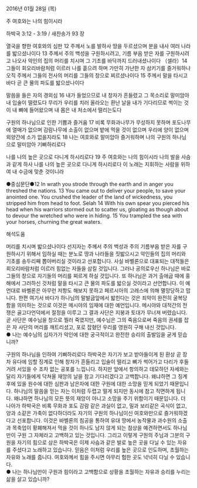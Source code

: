 2016년 01월 28일 (목)

주 여호와는 나의 힘이시라



하박국 3:12 - 3:19 / 새찬송가 93 장


열국을 향한 여호와의 심판
12 주께서 노를 발하사 땅을 두르셨으며 분을 내사 여러 나라를 밟으셨나이다 13 주께서 주의 백성을 구원하시려고, 기름 부음 받은 자를 구원하시려고 나오사 악인의 집의 머리를 치시며 그 기초를 바닥까지 드러내셨나이다 （셀라）14 그들이 회오리바람처럼 이르러 나를 흩으려 하며 가만히 가난한 자 삼키기를 즐거워하나 오직 주께서 그들의 전사의 머리를 그들의 창으로 찌르셨나이다 15 주께서 말을 타시고 바다 곧 큰 물의 파도를 밟으셨나이다 

말씀을 들은 자의 경외심
16 내가 들었으므로 내 창자가 흔들렸고 그 목소리로 말미암아 내 입술이 떨렸도다 무리가 우리를 치러 올라오는 환난 날을 내가 기다리므로 썩이는 것이 내 뼈에 들어왔으며 내 몸은 내 처소에서 떨리는도다 

구원의 하나님으로 인한 기쁨과 즐거움
17 비록 무화과나무가 무성하지 못하며 포도나무에 열매가 없으며 감람나무에 소출이 없으며 밭에 먹을 것이 없으며 우리에 양이 없으며 외양간에 소가 없을지라도 18 나는 여호와로 말미암아 즐거워하며 나의 구원의 하나님으로 말미암아 기뻐하리로다 

나를 나의 높은 곳으로 다니게 하시리로다
19 주 여호와는 나의 힘이시라 나의 발을 사슴과 같게 하사 나를 나의 높은 곳으로 다니게 하시리로다 이 노래는 지휘하는 사람을 위하여 내 수금에 맞춘 것이니라 

●중심문단●12 In wrath you strode through the earth and in anger you threshed the nations. 13 You came out to deliver your people, to save your anointed one. You crushed the leader of the land of wickedness, you stripped him from head to foot. Selah 14 With his own spear you pierced his head when his warriors stormed out to scatter us, gloating as though about to devour the wretched who were in hiding. 15 You trampled the sea with your horses, churning the great waters.

해석도움





머리를 치시며 밟으셨나이다
선지자는 주께서 주의 백성과 주의 기름부음 받은 자를 구원하시기 위해서 임하실 때는  분노로 땅과 나라들을 짓밟으시고 악인들의 집의 머리와 기초를 송두리째 뽑아버리실 것이라고 선포합니다. 사실 바벨론으로 대표되는 대적들은 회오리바람처럼 이르러 힘없는 자들을 삼킬 것입니다. 그러나 공의로우신 하나님은 바로 그들의 창으로 자기들의 머리를 찌르게 하실 것입니다. 또 하나님은 과거 출애굽 때에 홍해에서 그러하신 것처럼 말을 타시고 큰 물의 파도를 밟으실 것이라고 선언합니다. 이 예언대로 바벨론은 아무런 저항도 해보지 못하고 페르시아의 고레스에 의해 멸망당하고 맙니다. 한편 여기서 바다가 하나님의 말발굽앞에서 밟힌다는 것은 죄악이 완전히 굴복당함을 의미하는 것으로 이것은 메시야의 임재에 대한 예언입니다. 메시야와 대적간의 전쟁은 골고다언덕에서 절정을 이루고 그 결과 사단은 지붕과 토대가 무너져 버렸습니다. 곧 사단은 예수님을 창으로 찔러 죽였지만, 예수님은 그의 죽음으로써 죽음의 권세를 잡은 자 사단의 머리를 깨트리셨고, 포로 잡혔던 우리를 영원히 구해 내신 것입니다.     
● 나는 예수님의 십자가가 악인에 대한 궁극적이고 완전한 승리의 출발임을 굳게 믿습니까?  

구원의 하나님을 인하여 기뻐하리로다
하박국은 자기가 보고 받아들이게 된 환상 곧 장차 유다에 임할 징계로 인해 창자가 흔들리고 입술이 떨리고 뼈가 썩어가고 다리가 후들거려 서있을 수 조차 없는 공포를 느낍니다. 하지만 앞에서 항의하고 데모하던 자세와는 달리 자기들에게 닥쳐올 재앙의 날을 참고 기다리겠다고 고백합니다. 왜냐하면 그 징계 후에 있을 원수에 대한 심판과 남은자에 대한 구원에 대한 소망을 믿게 되었기 때문입니다. 하나님의 말씀을 믿는 자는 이처럼 두렵고 떨게 되지만 동시에 참고 직면하게 됩니다. 왜냐하면 하나님의 모든 뜻의 재앙이 아니고 소망을 주기 위함이기 때문입니다. 
더 나아가 하박국은 비록 무화과 포도 감람 같은 과실이 없고, 밀과 보리같은 곡식이 없고, 양과 소같은 가축이 없다하더라도 자기의 구원의 하나님이신 여호와만으로 즐거워하겠다고 선포합니다. 이것은 바벨론의 침공을 통하여 유대 땅에서 농작물과 과수원의 소출과 목축업이 황폐해져서 먹을 것이 하나도 남지 않게 되는 참상을 예견하면서도 하나님만이 구원 그 자체라고 고백하고 있는 것입니다. 그리고 이렇게 구원의 주님과 그분의 구원을 자기의 힘으로 삼은 하박국은 이제 사슴과 같은 발로 높은 곳을 다닐 수 있는 자유를 주셨다고 노래하고 있습니다. 믿음은 이처럼 우리를 높은 곳으로 인도하며, 초월하는 자유와 노래를 줍니다.  여호와께서 힘을 주시면 아무리 험한 곳도 넉넉히 다닐 수 있습니다.   
● 나는 하나님만이 구원과 힘이라고 고백함으로 상황을 초월하는 자유과 승리를 누리는 삶을 살고 있습니까?